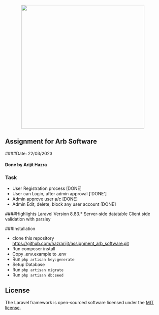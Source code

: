 <p align="center"><a href="https://laravel.com" target="_blank"><img src="https://raw.githubusercontent.com/laravel/art/master/logo-lockup/5%20SVG/2%20CMYK/1%20Full%20Color/laravel-logolockup-cmyk-red.svg" width="400"></a></p>

## Assignment for Arb Software
####Date: 22/03/2023
#### Done by Arijit Hazra

### Task
- User Registration process [DONE]
- User can Login, after admin approval ['DONE']
- Admin approve user a/c [DONE]
- Admin Edit, delete, block any user account [DONE]

####Highlights
Laravel Version 8.83.*
Server-side datatable
Client side validation with parsley

###Installation
- clone this repository
  https://github.com/hazrarijit/assignment_arb_software.git
- Run composer install
- Copy .env.example to .env
- Run ```php artisan key:generate```
- Setup Database
- Run ```php artisan migrate```
- Run ```php artisan db:seed```

## License

The Laravel framework is open-sourced software licensed under the [MIT license](https://opensource.org/licenses/MIT).
